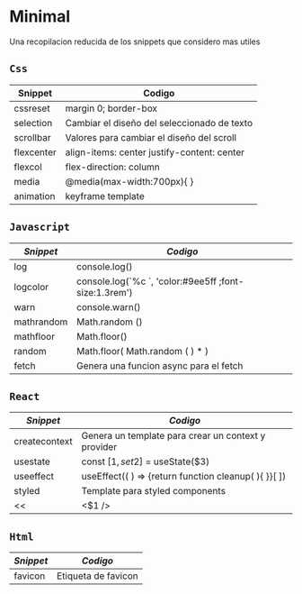 # Minimal
Una recopilacion reducida de los snippets que considero mas utiles

## `Css`

| Snippet | Codigo |
| --- | --- |
| cssreset | margin 0; border-box |
| selection | Cambiar el diseño del seleccionado de texto |
| scrollbar | Valores para cambiar el diseño del scroll |
| flexcenter | align-items: center justify-content: center |
| flexcol | flex-direction: column |
| media | @media(max-width:700px){ } |
| animation | keyframe template |

## `Javascript`

| *Snippet* | *Codigo* |
| --- | --- |
| log | console.log() |
| logcolor | console.log(\`%c \`, 'color:#9ee5ff ;font-size:1.3rem') |
| warn | console.warn() |
| mathrandom | Math.random () |
| mathfloor | Math.floor() |
| random | Math.floor( Math.random ( ) \* ) |
| fetch | Genera una funcion async para el fetch |


## `React`

| *Snippet* | *Codigo* |
| --- | --- |
| createcontext | Genera un template para crear un context y provider |
| usestate | const \[$1, set$2\] = useState($3) |
| useeffect | useEffect(( ) => {return function cleanup( ){ }}\[ \]) |
| styled | Template para styled components |
| <<  | &lt;$1 /&gt; |

## `Html`
| *Snippet* | *Codigo* |
| --- | --- |
| favicon | Etiqueta de favicon |
